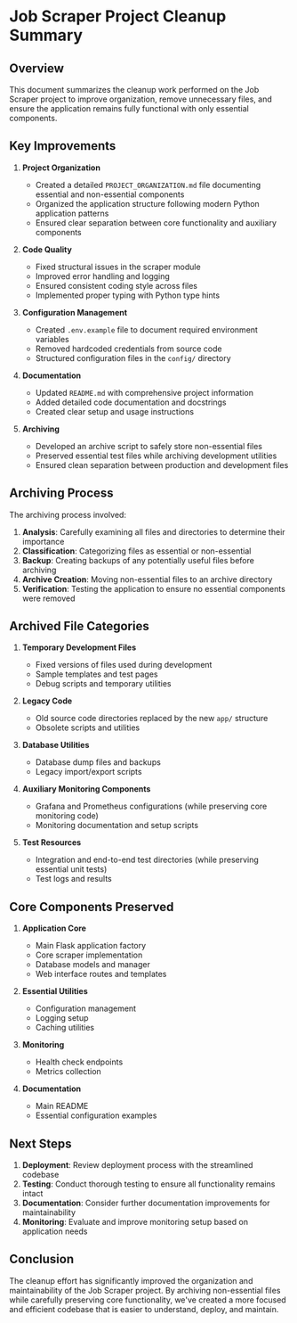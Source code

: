 # Job Scraper Project Cleanup Summary

## Overview

This document summarizes the cleanup work performed on the Job Scraper project to improve organization, remove unnecessary files, and ensure the application remains fully functional with only essential components.

## Key Improvements

1. **Project Organization**
   - Created a detailed `PROJECT_ORGANIZATION.md` file documenting essential and non-essential components
   - Organized the application structure following modern Python application patterns
   - Ensured clear separation between core functionality and auxiliary components

2. **Code Quality**
   - Fixed structural issues in the scraper module
   - Improved error handling and logging
   - Ensured consistent coding style across files
   - Implemented proper typing with Python type hints

3. **Configuration Management**
   - Created `.env.example` file to document required environment variables
   - Removed hardcoded credentials from source code
   - Structured configuration files in the `config/` directory

4. **Documentation**
   - Updated `README.md` with comprehensive project information
   - Added detailed code documentation and docstrings
   - Created clear setup and usage instructions

5. **Archiving**
   - Developed an archive script to safely store non-essential files
   - Preserved essential test files while archiving development utilities
   - Ensured clean separation between production and development files

## Archiving Process

The archiving process involved:

1. **Analysis**: Carefully examining all files and directories to determine their importance
2. **Classification**: Categorizing files as essential or non-essential
3. **Backup**: Creating backups of any potentially useful files before archiving
4. **Archive Creation**: Moving non-essential files to an archive directory
5. **Verification**: Testing the application to ensure no essential components were removed

## Archived File Categories

1. **Temporary Development Files**
   - Fixed versions of files used during development
   - Sample templates and test pages
   - Debug scripts and temporary utilities

2. **Legacy Code**
   - Old source code directories replaced by the new `app/` structure
   - Obsolete scripts and utilities

3. **Database Utilities**
   - Database dump files and backups
   - Legacy import/export scripts

4. **Auxiliary Monitoring Components**
   - Grafana and Prometheus configurations (while preserving core monitoring code)
   - Monitoring documentation and setup scripts

5. **Test Resources**
   - Integration and end-to-end test directories (while preserving essential unit tests)
   - Test logs and results

## Core Components Preserved

1. **Application Core**
   - Main Flask application factory
   - Core scraper implementation
   - Database models and manager
   - Web interface routes and templates

2. **Essential Utilities**
   - Configuration management
   - Logging setup
   - Caching utilities

3. **Monitoring**
   - Health check endpoints
   - Metrics collection

4. **Documentation**
   - Main README
   - Essential configuration examples

## Next Steps

1. **Deployment**: Review deployment process with the streamlined codebase
2. **Testing**: Conduct thorough testing to ensure all functionality remains intact
3. **Documentation**: Consider further documentation improvements for maintainability
4. **Monitoring**: Evaluate and improve monitoring setup based on application needs

## Conclusion

The cleanup effort has significantly improved the organization and maintainability of the Job Scraper project. By archiving non-essential files while carefully preserving core functionality, we've created a more focused and efficient codebase that is easier to understand, deploy, and maintain.
